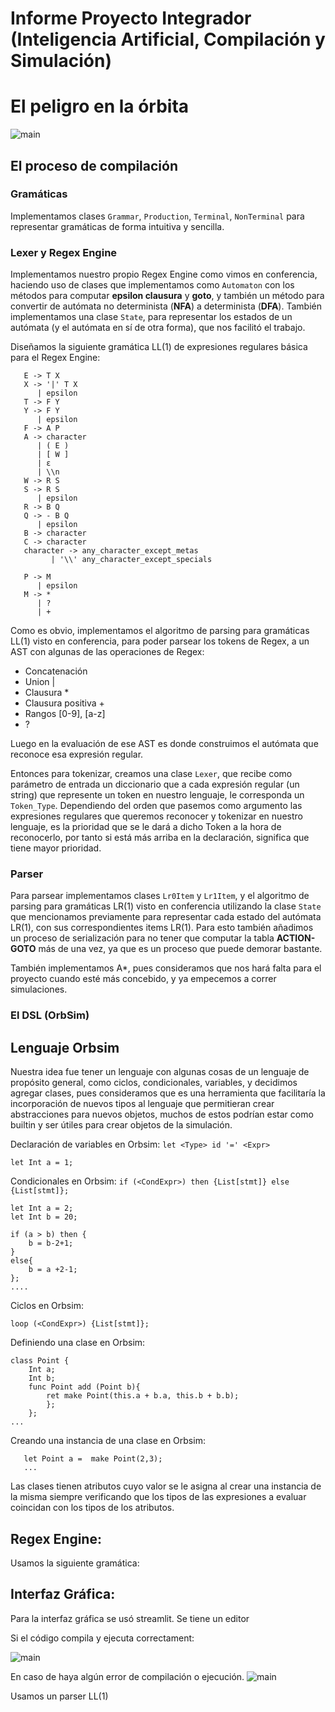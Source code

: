 # Informe Proyecto Integrador (Inteligencia Artificial, Compilación y Simulación)

# El peligro en la órbita

![main](./images/photo_2021-10-25_12-23-48.jpg)


## El proceso de compilación


### Gramáticas

Implementamos clases `Grammar`, `Production`, `Terminal`, `NonTerminal` para representar gramáticas de forma intuitiva y sencilla.

### Lexer y Regex Engine

Implementamos nuestro propio Regex Engine como vimos en conferencia, haciendo uso de clases que implementamos como `Automaton` con los métodos para computar __epsilon clausura__ y __goto__, y también un método para convertir de autómata no determinista (__NFA__) a determinista (__DFA__). También implementamos una clase `State`, para representar los estados de un autómata (y el autómata en sí de otra forma), que nos facilitó el trabajo.

Diseñamos la siguiente gramática LL(1) de expresiones regulares básica para el Regex Engine:

```
   E -> T X
   X -> '|' T X
      | epsilon
   T -> F Y
   Y -> F Y 
      | epsilon
   F -> A P
   A -> character
      | ( E )
      | [ W ]
      | ε
      | \\n
   W -> R S
   S -> R S
      | epsilon
   R -> B Q
   Q -> - B Q
      | epsilon
   B -> character
   C -> character
   character -> any_character_except_metas
         | '\\' any_character_except_specials

   P -> M
      | epsilon
   M -> *
      | ?
      | +
```

Como es obvio, implementamos el algoritmo de parsing para gramáticas LL(1) visto en conferencia, para poder parsear los tokens de Regex, a un AST con algunas de las operaciones de Regex:

- Concatenación
- Union |
- Clausura *
- Clausura positiva +
- Rangos [0-9], [a-z]
- ?

Luego en la evaluación de ese AST es donde construimos el autómata que reconoce esa expresión regular.

Entonces para tokenizar, creamos una clase `Lexer`, que recibe como parámetro de entrada un diccionario que a cada expresión regular (un string) que represente un token en nuestro lenguaje, le corresponda un `Token_Type`. Dependiendo del orden que pasemos como argumento las expresiones regulares que queremos reconocer y tokenizar en nuestro lenguaje, es la prioridad que se le dará a dicho Token a la hora de reconocerlo, por tanto si está más arriba en la declaración, significa que tiene mayor prioridad.

### Parser

Para parsear implementamos clases `Lr0Item` y `Lr1Item`, y el algoritmo de parsing para gramáticas LR(1) visto en conferencia utilizando la clase `State` que mencionamos previamente para representar cada estado del autómata LR(1), con sus correspondientes items LR(1). Para esto también añadimos un proceso de serialización para no tener que computar la tabla __ACTION-GOTO__ más de una vez, ya que es un proceso que puede demorar bastante.
  
También implementamos A*, pues consideramos que nos hará falta para el proyecto cuando esté más concebido, y ya empecemos a correr simulaciones.

### El DSL (OrbSim)
## Lenguaje Orbsim 
Nuestra idea fue tener un lenguaje con algunas cosas de un lenguaje de propósito general, como ciclos, condicionales, variables, y decidimos agregar clases, pues consideramos que es una herramienta que facilitaría la incorporación de nuevos tipos al lenguaje que permitieran crear abstracciones para nuevos objetos, muchos de estos podrían estar como builtin y 
ser útiles para crear objetos de la simulación.

Declaración de variables en Orbsim:
`let <Type> id '=' <Expr>`
```
let Int a = 1;
```

Condicionales en Orbsim:
`if (<CondExpr>) then {List[stmt]} else {List[stmt]};`

```
let Int a = 2;
let Int b = 20;
 
if (a > b) then {
    b = b-2+1;
} 
else{
    b = a +2-1;
};
....
```

Ciclos en Orbsim:

`loop (<CondExpr>) {List[stmt]};`



Definiendo  una clase en Orbsim:
```
class Point {
    Int a;
    Int b;
    func Point add (Point b){
        ret make Point(this.a + b.a, this.b + b.b);
        };
    };
...
```

Creando una instancia de una clase en Orbsim:
```
   let Point a =  make Point(2,3);
   ...
```

Las clases tienen atributos cuyo valor se le asigna al crear
una instancia de la misma siempre verificando que los tipos de las expresiones a evaluar coincidan con los tipos de los atributos.





## Regex Engine:

Usamos la siguiente gramática:

## Interfaz Gráfica:

Para la interfaz gráfica se usó streamlit. Se tiene un editor 

Si el código compila y ejecuta correctament:

![main](./images/img1.png)

En caso de haya algún error de compilación o ejecución.
![main](./images/img2.png)



Usamos un parser LL(1)

